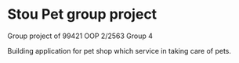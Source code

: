 # Stou Pet group project

Group project of 99421 OOP 2/2563 Group 4

Building application for pet shop which service in taking care of pets.
